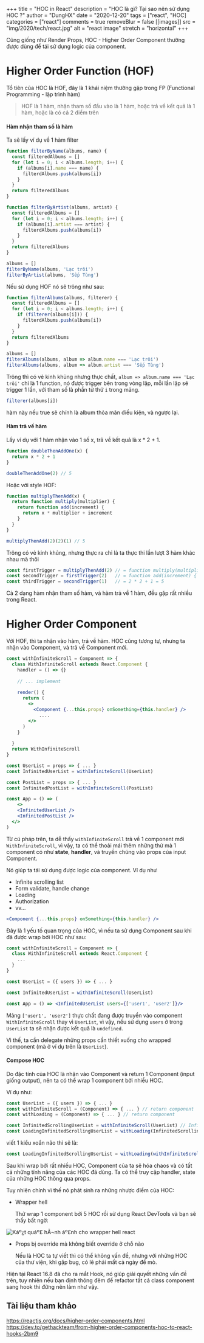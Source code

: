 +++
title = "HOC in React"
description = "HOC là gì? Tại sao nên sử dụng HOC ?"
author = "DungHX"
date = "2020-12-20"
tags = ["react", "HOC]
categories = ["react"]
comments = true
removeBlur = false
[[images]]
  src = "img/2020/tech/react.jpg"
  alt = "react image"
  stretch = "horizontal"
+++

Cũng giống như Render Props, HOC - Higher Order Component thường được dùng để tái sử dụng logic của component.

# Higher Order Function (HOF)

Tổ tiên của HOC là HOF, đây là 1 khái niệm thường gặp trong FP (Functional Programming - lập trình hàm)

> HOF là 1 hàm, nhận tham số đầu vào là 1 hàm, hoặc trả về kết quả là 1 hàm, hoặc là có cả 2 điểm trên

#### Hàm nhận tham số là hàm

Ta sẽ lấy ví dụ về 1 hàm filter

```js
function filterByName(albums, name) {
  const filteredAlbums = []
  for (let i = 0; i < albums.length; i++) {
    if (albums[i].name === name) {
      filterdAlbums.push(albums[i])
    }
  }
  return filteredAlbums
}

function filterByArtist(albums, artist) {
  const filteredAlbums = []
  for (let i = 0; i < albums.length; i++) {
    if (albums[i].artist === artist) {
      filterdAlbums.push(albums[i])
    }
  }
  return filteredAlbums
}

albums = []
filterByName(albums, 'Lạc trôi')
filterByArtist(albums, 'Sếp Tùng')
```

Nếu sử dụng HOF nó sẽ trông như sau:

```js
function filterAlbums(albums, filterer) {
  const filteredAlbums = []
  for (let i = 0; i < albums.length; i++) {
    if (filterer(albums[i])) {
      filterdAlbums.push(albums[i])
    }
  }
  return filteredAlbums
}

albums = []
filterAlbums(albums, album => album.name === 'Lạc trôi')
filterAlbums(albums, album => album.artist === 'Sếp Tùng')
```

Trông thì có vẻ kinh khủng nhưng thực chất, `album => album.name === 'Lạc trôi'` chỉ là 1 function, nó được trigger bên trong vòng lặp, mỗi lần lặp sẽ trigger 1 lần, với tham số là phần tử thứ `i` trong mảng.

```js
filterer(albums[i])
```

hàm này nếu true sẽ chính là album thỏa mãn điều kiện, và ngược lại.

#### Hàm trả về hàm

Lấy ví dụ với 1 hàm nhận vào 1 số x, trả về kết quả là x * 2 + 1.

```js
function doubleThenAddOne(x) {
  return x * 2 + 1
}

doubleThenAddOne(2)	// 5
```

Hoặc với style HOF:

```js
function multiplyThenAdd(x) {
  return function multiply(multiplier) {
    return function add(increment) {
      return x * multiplier + increment
    }
  }
}

multiplyThenAdd(2)(2)(1) // 5
```

Trông có vẻ kinh khủng, nhưng thực ra chỉ là ta thực thi lần lượt 3 hàm khác nhau mà thôi

```js
const firstTrigger = multiplyThenAdd(2) // = function multiply(multiplier) { ... }
const secondTrigger = firstTrigger(2) 	// = function add(increment) { ... }
const thirdTrigger = secondTrigger(1)   // = 2 * 2 + 1 = 5
```

Cả 2 dạng hàm nhận tham số hàm, và hàm trả về 1 hàm, đều gặp rất nhiều trong React.

# Higher Order Component

Với HOF, thì ta nhận vào hàm, trả về hàm. HOC cũng tương tự, nhưng ta nhận vào Component, và trả về Component mới.

```jsx
const withInfiniteScroll = Component => {
  class WithInfiniteScroll extends React.Component {
    handler = () => {}
    
    // ... implement
    
    render() {
      return (
        <>
          <Component {...this.props} onSomething={this.handler} />
        	....
        </>
      )
    }
    
  }
  return WithInfiniteScroll
}

const UserList = props => { ... }
const InfinitedUserList = withInfiniteScroll(UserList)

const PostList = props => { ... }
const InfinitedPostList = withInfiniteScroll(PostList)

const App = () => (
	<>
  	<InfinitedUserList />
    <InfinitedPostList />
  </>
)
```

Từ cú pháp trên, ta dễ thấy `withInfiniteScroll` trả về 1 component mới `WithInfiniteScroll`, vì vậy, ta có thể thoải mái thêm những thứ mà 1 component có như **state**, **handler**, và truyền chúng vào props của input Component.

Nó giúp ta tái sử dụng được logic của component. Ví dụ như

* Infinite scrolling list
* Form validate, handle change
* Loading
* Authorization
* vv...

```jsx
<Component {...this.props} onSomething={this.handler} />
```

Đây là 1 yếu tố quan trọng của HOC, vì nếu ta sử dụng Component sau khi đã được wrap bởi HOC như sau:

```jsx
const withInfiniteScroll = Component => {
  class WithInfiniteScroll extends React.Component {
    ...
  }
}

const UserList = ({ users }) => { ... }

const InfinitedUserList = withInfiniteScroll(UserList)

const App = () => <InfinitedUserList users={['user1', 'user2']}/>
```

Mảng `['user1', 'user2']` thực chất đang được truyền vào component `WithInfiniteScroll` thay vì `UserList`, vì vậy, nếu sử dụng `users` ở trong `UserList` ta sẽ nhận được kết quả là `undefined`.

Vì thế, ta cần delegate những props cần thiết xuống cho wrapped component (mà ở ví dụ trên là `UserList`).

#### Compose HOC

Do đặc tính của HOC là nhận vào Component và return 1 Component (input giống output), nên ta có thể wrap 1 component bởi nhiều HOC.

Ví dụ như:

```jsx
const UserList = ({ users }) => { ... }
const withInfiniteScroll = (Component) => { ... } // return component
const withLoading = (Component) => { ... } // return component

const InfinitedScrollingUserList = withInfiniteScroll(UserList) // InfinitedScrollingUserList is a component
const LoadingInfinitedScrollingUserList = withLoading(InfinitedScrollingUserList) // LoadingInfinitedScrollingUserList is also a component
```

viết 1 kiểu xoắn não thì sẽ là:

```jsx
const LoadingInfinitedScrollingUserList = withLoading(withInfiniteScroll(UserList)) 
```

Sau khi wrap bởi rất nhiều HOC, Component của ta sẽ hóa chaos và có tất cả những tính năng của các HOC đã dùng. Ta có thể truy cập handler, state của những HOC thông qua props.

Tuy nhiên chính vì thế nó phát sinh ra những nhược điểm của HOC:

* Wrapper hell

  Thử wrap 1 component bởi 5 HOC rồi sử dụng React DevTools và bạn sẽ thấy bất ngờ:

![Káº¿t quáº£ hÃ¬nh áº£nh cho wrapper hell react](https://cdn-images-1.medium.com/max/1200/1*SU5_ws88Kh_Oio_L4Myhvg.png)

* Props bị override mà không biết override ở chỗ nào

  Nếu là HOC ta tự viết thì có thể không vấn đề, nhưng với những HOC của thư viện, khi gặp bug, có lẽ phải mất cả ngày để mò.

Hiện tại React 16.8 đã cho ra mắt Hook, nó giúp giải quyết những vấn đề trên, tuy nhiên nếu bạn định thông đêm để refactor tất cả class component sang hook thì đừng nên làm như vậy.

## Tài liệu tham khảo

https://reactjs.org/docs/higher-order-components.html
https://dev.to/gethackteam/from-higher-order-components-hoc-to-react-hooks-2bm9
